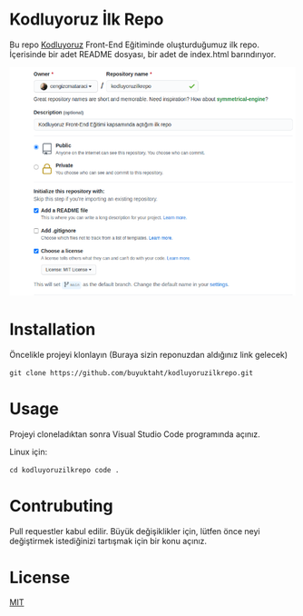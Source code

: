 
# Kodluyoruz İlk Repo

Bu repo [Kodluyoruz](https://www.kodluyoruz.org/) Front-End Eğitiminde oluşturduğumuz ilk repo. İçerisinde bir adet README dosyası, bir adet de index.html barındırıyor.

![github resim](https://raw.githubusercontent.com/Kodluyoruz/taskforce/main/git/odev1/figures/github.png)

# Installation
Öncelikle projeyi klonlayın (Buraya sizin reponuzdan aldığınız link gelecek)

`git clone https://github.com/buyuktaht/kodluyoruzilkrepo.git`

# Usage
Projeyi cloneladıktan sonra Visual Studio Code programında açınız.  

Linux için:

`cd kodluyoruzilkrepo
 code .`

# Contrubuting
Pull requestler kabul edilir. Büyük değişiklikler için, lütfen önce neyi değiştirmek istediğinizi tartışmak için bir konu açınız.

# License 
[MIT](https://choosealicense.com/licenses/mit/)
